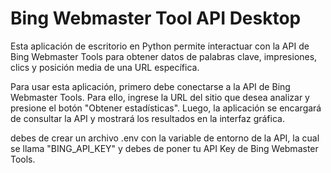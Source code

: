 # Bing Webmaster Tool API Desktop

Esta aplicación de escritorio en Python permite interactuar con la API de Bing Webmaster Tools para obtener datos de palabras clave, impresiones, clics y posición media de una URL específica.

Para usar esta aplicación, primero debe conectarse a la API de Bing Webmaster Tools. Para ello, ingrese la URL del sitio que desea analizar y presione el botón "Obtener estadísticas". Luego, la aplicación se encargará de consultar la API y mostrará los resultados en la interfaz gráfica.

debes de crear un archivo .env con la variable de entorno de la API, la cual se llama "BING_API_KEY" y debes de poner tu API Key de Bing Webmaster Tools.
